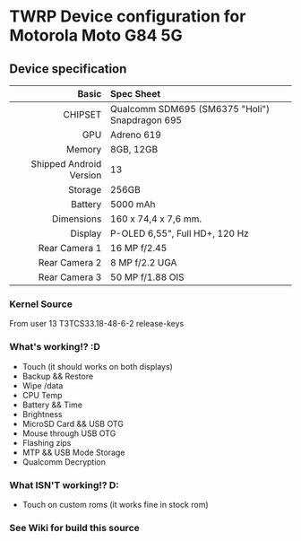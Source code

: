 # TWRP Device configuration for Motorola Moto G84 5G

## Device specification

Basic   | Spec Sheet
-------:|:------------------------
CHIPSET | Qualcomm SDM695 (SM6375 "Holi") Snapdragon 695
GPU     | Adreno 619
Memory  | 8GB, 12GB
Shipped Android Version | 13
Storage | 256GB
Battery | 5000 mAh
Dimensions | 160 x 74,4 x 7,6 mm.
Display | P-OLED 6,55", Full HD+, 120 Hz
Rear Camera 1 | 16 MP f/2.45
Rear Camera 2 | 8 MP f/2.2 UGA
Rear Camera 3 | 50 MP f/1.88 OIS

### Kernel Source
From user 13 T3TCS33.18-48-6-2 release-keys

### What's working!? :D
- Touch (it should works on both displays)
- Backup && Restore
- Wipe /data
- CPU Temp 
- Battery && Time
- Brightness
- MicroSD Card && USB OTG
- Mouse through USB OTG
- Flashing zips
- MTP && USB Mode Storage
- Qualcomm Decryption

### What ISN'T working!? D:
- Touch on custom roms (it works fine in stock rom)

### See Wiki for build this source
